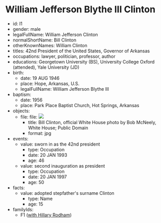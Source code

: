 # William Jefferson Blythe III Clinton
- id: I1
- gender: male
- legalFullName: William Jefferson Clinton
- normalShortName: Bill Clinton
- otherKnownNames: William Clinton
- titles: 42nd President of the United States, Governor of Arkansas
- occupations: lawyer, politician, professor, author
- educations: Georgetown University (BS), University College Oxford (attended), Yale University (JD)
- birth:
  - date: 19 AUG 1946
  - place: Hope, Arkansas, U.S.
  - legalFullName: William Jefferson Blythe III
- baptism:
  - date: 1956
  - place: Park Place Baptist Church, Hot Springs, Arkansas
- objects:
  - file: file: ![](https://upload.wikimedia.org/wikipedia/commons/d/d3/Bill_Clinton.jpg)
    - title: Bill Clinton, official White House photo by Bob McNeely, White House; Public Domain
    - format: jpg
- events:
  - value: sworn in as the 42nd president
    - type: Occupation
    - date: 20 JAN 1993
    - age: 46
  - value: second inauguration as president
    - type: Occupation
    - date: 20 JAN 1997
    - age: 50
- facts:
  - value: adopted stepfather's surname Clinton
    - type: Name
    - age: 15
- familyIds:
  - F1 ([with Hillary Rodham](../../families/F1))
